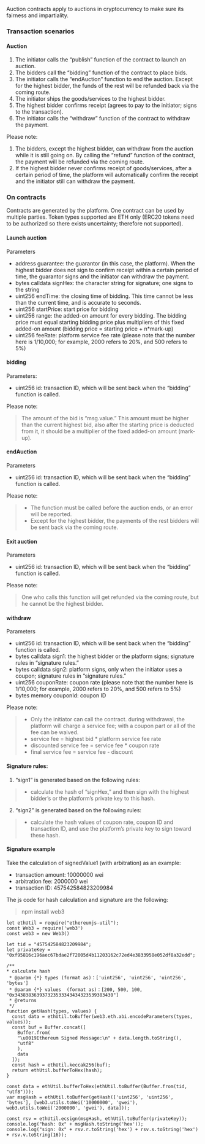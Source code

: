 Auction contracts apply to auctions in cryptocurrency to make sure its fairness and impartiality.

### Transaction scenarios

#### Auction


1) The initiator calls the “publish” function of the contract to launch an auction.
2) The bidders call the “bidding” function of the contract to place bids.
3) The initiator calls the “endAuction” function to end the auction. Except for the highest bidder, the funds of the rest will be refunded back via the coming route.
4) The initiator ships the goods/services to the highest bidder.
5) The highest bidder confirms receipt (agrees to pay to the initiator; signs to the transaction).
6) The initiator calls the “withdraw” function of the contract to withdraw the payment.

Please note:

1) The bidders, except the highest bidder, can withdraw from the auction while it is still going on. By calling the “refund” function of the contract, the payment will be refunded via the coming route.
2) If the highest bidder never confirms receipt of goods/services, after a certain period of time, the platform will automatically confirm the receipt and the initiator still can withdraw the payment.

### On contracts

Contracts are generated by the platform. One contract can be used by multiple parties. Token types supported are ETH only (ERC20 tokens need to be authorized so there exists uncertainty; therefore not supported).

#### Launch auction

Parameters

- address guarantee: the guarantor (in this case, the platform). When the highest bidder does not sign to confirm receipt within a certain period of time, the guarantor signs and the initiator can withdraw the payment.
- bytes calldata signHex: the character string for signature; one signs to the string
- uint256 endTime: the closing time of bidding. This time cannot be less than the current time, and is accurate to seconds.
- uint256 startPrice: start price for bidding
- uint256 range: the added-on amount for every bidding. The bidding price must equal starting bidding price plus multipliers of this fixed added-on amount (bidding price = starting price + n*mark-up)
- uint256 feeRate: platform service fee rate (please note that the number here is 1/10,000; for example, 2000 refers to 20%, and 500 refers to 5%)

#### bidding

Parameters:

- uint256 id: transaction ID, which will be sent back when the “bidding” function is called.

Please note:

> The amount of the bid is “msg.value.” This amount must be higher than the current highest bid, also after the starting price is deducted from it, it should be a multiplier of the fixed added-on amount (mark-up). 

#### endAuction
Parameters

- uint256 id: transaction ID, which will be sent back when the “bidding” function is called.

Please note:
> - The function must be called before the auction ends, or an error will be reported.
> - Except for the highest bidder, the payments of the rest bidders will be sent back via the coming route.

#### Exit auction

Parameters

- uint256 id: transaction ID, which will be sent back when the “bidding” function is called.

Please note:
> One who calls this function will get refunded via the coming route, but he cannot be the highest bidder.

#### withdraw
Parameters

- uint256 id: transaction ID, which will be sent back when the “bidding” function is called.
- bytes calldata sign1: the highest bidder or the platform signs; signature rules in “signature rules.”
- bytes calldata sign2: platform signs, only when the initiator uses a coupon; signature rules in “signature rules.”
- uint256 couponRate: coupon rate (please note that the number here is 1/10,000; for example, 2000 refers to 20%, and 500 refers to 5%)
- bytes memory couponId: coupon ID


Please note: 

> - Only the initiator can call the contract.
> during withdrawal, the platform will charge a service fee; with a coupon part or all of the fee can be waived.
> - service fee = highest bid * platform service fee rate
> - discounted service fee = service fee * coupon rate
> - final service fee = service fee - discount

#### Signature rules:
1) “sign1” is generated based on the following rules:
>    - calculate the hash of “signHex,” and then sign with the highest bidder’s or the platform’s private key to this hash.
2) “sign2” is generated based on the following rules:
>    - calculate the hash values of coupon rate, coupon ID and transaction ID, and use the platform’s private key to sign toward these hash.

#### Signature example

Take the calculation of signedValue1 (with arbitration) as an example:
- transaction amount: 10000000 wei
- arbitration fee: 2000000 wei
- transaction ID: 457542584823209984

The js code for hash calculation and signature are the following:
> npm install web3
```
let ethUtil = require("ethereumjs-util");
const Web3 = require('web3')
const web3 = new Web3()

let tid = "457542584823209984";
let privateKey = "0xf95816c196aec67bdae2f72005d4b11203162c72ed4e3833958e052df8a32edd";

/**
* calculate hash
 * @param {*} types (format as)：['uint256', 'uint256', 'uint256', 'bytes']
 * @param {*} values  (format as)：[200, 500, 100, "0x343838363937323533343434323539383430"]
 * @returns 
 */
function getHash(types, values) {
  const data = ethUtil.toBuffer(web3.eth.abi.encodeParameters(types, values));
  const buf = Buffer.concat([
    Buffer.from(
    "\u0019Ethereum Signed Message:\n" + data.length.toString(),
    "utf8"
    ),
    data
  ]);
  const hash = ethUtil.keccak256(buf);
  return ethUtil.bufferToHex(hash);
}

const data = ethUtil.bufferToHex(ethUtil.toBuffer(Buffer.from(tid, "utf8")));
var msgHash = ethUtil.toBuffer(getHash(['uint256', 'uint256', 'bytes'], [web3.utils.toWei('10000000', 'gwei'), web3.utils.toWei('2000000', 'gwei'), data]));

const rsv = ethUtil.ecsign(msgHash, ethUtil.toBuffer(privateKey));
console.log("hash: 0x" + msgHash.toString('hex'));
console.log("sign: 0x" + rsv.r.toString('hex') + rsv.s.toString('hex') + rsv.v.toString(16));
```
